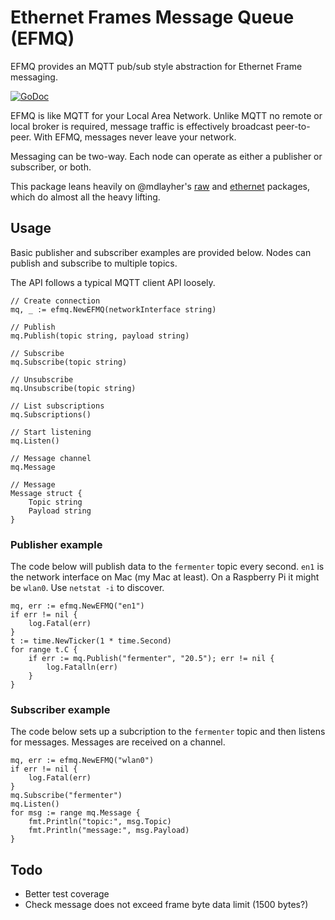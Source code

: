 # Ethernet Frames Message Queue (EFMQ)

EFMQ provides an MQTT pub/sub style abstraction for Ethernet Frame messaging. 

[![GoDoc](https://godoc.org/github.com/olliephillips/efmq?status.svg)](https://godoc.org/github.com/olliephillips/efmq) 

EFMQ is like MQTT for your Local Area Network. Unlike MQTT no remote or local broker is required, message traffic is effectively broadcast peer-to-peer. With EFMQ, messages never leave your network. 

Messaging can be two-way. Each node can operate as either a publisher or subscriber, or both.

This package leans heavily on @mdlayher's [raw](https://github.com/mdlayher/raw) and [ethernet](https://github.com/mdlayher/ethernet) packages, which do almost all the heavy lifting.

## Usage
Basic publisher and subscriber examples are provided below. Nodes can publish and subscribe to multiple topics.

The API follows a typical MQTT client API loosely.

```
// Create connection
mq, _ := efmq.NewEFMQ(networkInterface string)

// Publish
mq.Publish(topic string, payload string)

// Subscribe
mq.Subscribe(topic string)

// Unsubscribe
mq.Unsubscribe(topic string)

// List subscriptions
mq.Subscriptions()

// Start listening
mq.Listen()

// Message channel
mq.Message

// Message 
Message struct {
	Topic string
	Payload string
}
```

### Publisher example
The code below will publish data to the `fermenter` topic every second. `en1` is the network interface on Mac (my Mac at least). On a Raspberry Pi it might be `wlan0`. Use `netstat -i` to discover.

```
mq, err := efmq.NewEFMQ("en1") 
if err != nil {
	log.Fatal(err)
}
t := time.NewTicker(1 * time.Second)
for range t.C {
	if err := mq.Publish("fermenter", "20.5"); err != nil {
		log.Fatalln(err)
	}
}
```

### Subscriber example
The code below sets up a subcription to the `fermenter` topic and then listens for messages. Messages are received on a channel.

```
mq, err := efmq.NewEFMQ("wlan0")
if err != nil {
	log.Fatal(err)
}
mq.Subscribe("fermenter")
mq.Listen()
for msg := range mq.Message {
	fmt.Println("topic:", msg.Topic)
	fmt.Println("message:", msg.Payload)
}
```

## Todo
- Better test coverage
- Check message does not exceed frame byte data limit (1500 bytes?)